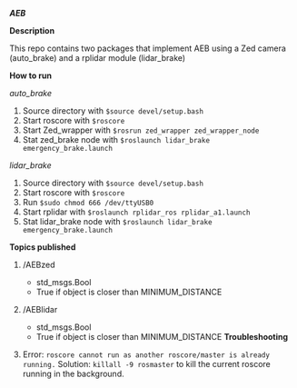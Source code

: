 ***AEB***

**Description**

This repo contains two packages that implement AEB using a Zed camera (auto_brake) and a rplidar module (lidar_brake)

**How to run**

*auto_brake*
1. Source directory with ```$source devel/setup.bash```
2. Start roscore with ```$roscore```
3. Start Zed_wrapper with ```$rosrun zed_wrapper zed_wrapper_node```
4. Stat zed_brake node with ```$roslaunch lidar_brake emergency_brake.launch```

*lidar_brake*
1. Source directory with ```$source devel/setup.bash```
2. Start roscore with ```$roscore```
3. Run ```$sudo chmod 666 /dev/ttyUSB0```
4. Start rplidar with ```$roslaunch rplidar_ros rplidar_a1.launch```
5. Stat lidar_brake node with ```$roslaunch lidar_brake emergency_brake.launch```

**Topics published**

1. /AEBzed
   - std_msgs.Bool
   - True if object is closer than MINIMUM_DISTANCE
2. /AEBlidar
   - std_msgs.Bool
   - True if object is closer than MINIMUM_DISTANCE
**Troubleshooting**

1. Error: ```roscore cannot run as another roscore/master is already running.``` Solution: ```killall -9 rosmaster``` to kill the current roscore running in the background.
